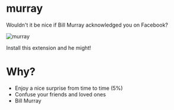 # murray

Wouldn't it be nice if Bill Murray acknowledged you on Facebook?

![murray](http://i.imgur.com/WcaPr.png)

Install this extension and he might!

# Why?

* Enjoy a nice surprise from time to time (5%)
* Confuse your friends and loved ones
* Bill Murray